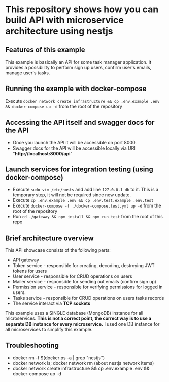 # This repository shows how you can build API with microservice architecture using nestjs
## Features of this example
This example is basically an API for some task manager application. It provides a possibility to perform sign up users, confirm user's emails, manage user's tasks.
## Running the example with docker-compose
Execute `docker network create infrastructure && cp .env.example .env && docker-compose up -d` from the root of the repository
## Accessing the API itself and swagger docs for the API
- Once you launch the API it will be accessible on port 8000.
- Swagger docs for the API will be accessible locally via URI "**http://localhost:8000/api**"
## Launch services for integration testing (using docker-compose)
- Execute `sudo vim /etc/hosts` and add line `127.0.0.1 db` to it. This is a temporary step, it will not be required since new update.
- Execute `cp .env.example .env && cp .env.test.example .env.test`
- Execute `docker-compose -f ./docker-compose.test.yml up -d` from the root of the repository
- Run `cd ./gateway && npm install && npm run test` from the root of this repo
## Brief architecture overview
This API showcase consists of the following parts:
- API gateway
- Token service - responsible for creating, decoding, destroying JWT tokens for users
- User service - responsible for CRUD operations on users
- Mailer service - responsible for sending out emails (confirm sign up)
- Permission service - responsible for verifying permissions for logged in users.
- Tasks service - responsible for CRUD operations on users tasks records
- The service interact via **TCP sockets**

This example uses a SINGLE database (MongoDB) instance for all microservices. **This is not a correct point, the correct way is to use a separate DB instance for every microservice.** I used one DB instance for all microservices to simplify this example.

## Troubleshooting
- docker rm -f $(docker ps -a | grep "nestjs")
- docker network ls; docker network rm (about nestjs network items)
- docker network create infrastructure && cp .env.example .env && docker-compose up -d
